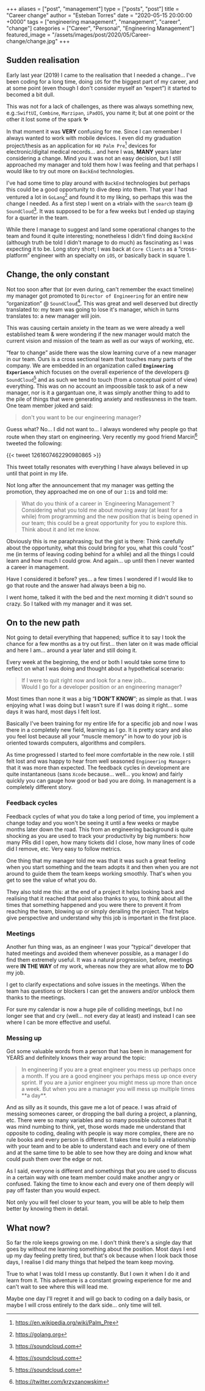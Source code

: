 +++
aliases = ["post", "management"]
type = ["posts", "post"]
title = "Career change"
author = "Esteban Torres"
date = "2020-05-15 20:00:00 +0000"
tags = ["engineering management", "management", "career", "change"]
categories = ["Career", "Personal", "Engineering Management"]
featured_image = "/assets/images/post/2020/05/Career-change/change.jpg"
+++

## Sudden realisation

Early last year (2019) I came to the realisation that I needed a change… I've been coding for a long time, doing `iOS` for the biggest part of my career, and at some point (even though I don't consider myself an “expert”) it started to becomed a bit dull.

This was not for a lack of challenges, as there was always something new, e.g.:`SwiftUI`, `Combine`, `Marzipan`, `iPadOS`, you name it; but at one point or the other it lost some of the spark **✨**

In that moment it was **VERY** confusing for me. Since I can remember I always wanted to work with mobile devices. I even did my graduation project/thesis as an application for `HQ Palm Pre`[^1] devices for electronic/digital medical records… and here I was, **MANY** years later considering a change. Mind you it was not an easy decision, but I still approached my manager and told them how I was feeling and that perhaps I would like to try out more on `BackEnd` technologies. 

I've had some time to play around with `BackEnd` technologies but perhaps this could be a good opportunity to dive deep into them. That year I had ventured a lot in `GoLang`[^2] and found it to my liking, so perhaps this was the change I needed. As a first step I went on a «trial» with the `search` team @ `SoundCloud`[^3]. It was supposed to be for a few weeks but I ended up staying for a quarter in the team.

While there I manage to suggest and land some operational changes to the team and found it quite interesting; nonetheless I didn't find doing `BackEnd` (although truth be told I didn't manage to do much) as fascinating as I was expecting it to be. Long story short; I was back at `Core Clients` as a “cross-platform” engineer with an specialty on `iOS`, or basically back in square 1.

## Change, the only constant

Not too soon after that (or even during, can't remember the exact timeline) my manager got promoted to `Director of Engineering` for an entire new “organization” @ `SoundCloud`[^3]. This was great and well deserved but directly translated to: my team was going to lose it's manager, which in turns translates to: a new manager will join.

This was causing certain anxiety in the team as we were already a well established team & were wondering if the new manager would match the current vision and mission of the team as well as our ways of working, etc.

“fear to change” aside there was the slow learning curve of a new manager in our team. Ours is a cross sectional team that touches many parts of the company. We are embedded in an organization called **`Engineering Experience`** which focuses on the overall experience of the developers @ `SoundCloud`[^3] and as such we tend to touch (from a conceptual point of view) everything. This was on no account an impoossible task to ask of a new manager, nor is it a gargantuan one, it was simply another thing to add to the pile of things that were generating anxiety and restlessness in the team. One team member joked and said:

<blockquote cite="Awesome Team-member">
<p>
don't you want to be our engineering manager?
</p>
</blockquote>

Guess what?
No… I did not want to… I always wondered why people go that route when they start on engineering. Very recently my good friend Marcin[^4] tweeted the following:

{{< tweet 1261607462290980865 >}}

This tweet totally resonates with everything I have always believed in up until that point in my life.

Not long after the announcement that my manager was getting the promotion, they approached me on one of our `1:1`s and told me:

<blockquote cite="Manager">What do you think of a career in `Engineering Management`?
<br>
Considering what you told me about moving away (at least for a while) from programming and the new position that is being opened in our team; this could be a great opportunity for you to explore this.
<br>
Think about it and let me know.
</blockquote>

Obviously this is me paraphrasing; but the gist is there: Think carefully about the opportunity, what this could bring for you, what this could “cost” me (in terms of leaving coding behind for a while) and all the things I could learn and how much I could grow. And again… up until then I never wanted a career in management.

Have I considered it before? yes… a few times I wondered if I would like to go that route and the answer had always been a big no.

I went home, talked it with the bed and the next morning it didn't sound so crazy. So I talked with my manager and it was set.

## On to the new path

Not going to detail everything that happened; suffice it to say I took the chance for a few months as a try out first… then later on it was made official and here I am… around a year later and still doing it.

Every week at the beginning, the end or both I would take some time to reflect on what I was doing and thought about a hypothetical scenario:

<blockquote>
If I were to quit right now and look for a new job…<br/>
Would I go for a developer position or an engineering manager?
</blockquote>

Most times than none it was a big “**I DON'T KNOW**”; as simple as that. I was enjoying what I was doing but I wasn't sure if I was doing it right… some days it was hard, most days I felt lost.

Basically I've been training for my entire life for a specific job and now I was there in a completely new field, learning as I go. It is pretty scary and also you feel lost because all your “muscle memory” in how to do your job is oriented towards computers, algorithms and compilers.

As time progressed I started to feel more comfortable in the new role. I still felt lost and was happy to hear from well seasoned `Engineering Managers` that it was more than expected. The feedback cycles in development are quite instantaneous (sans `Xcode` because… well… you know) and fairly quickly you can gauge how good or bad you are doing. In management is a completely different story.

### Feedback cycles

Feedback cycles of what you do take a long period of time, you implement a change today and you won't be seeing it until a few weeks or maybe months later down the road. This from an engineering background is quite shocking as you are used to track your productivity by big numbers: how many PRs did I open, how many tickets did I close, how many lines of code did I remove, etc. Very easy to follow metrics.

One thing that my manager told me was that it was such a great feeling when you start something and the team adopts it and then when you are not around to guide them the team keeps working smoothly. That's when you get to see the value of what you do.

They also told me this: at the end of a project it helps looking back and realising that it reached that point also thanks to you, to think about all the times that something happened and you were there to prevent it from reaching the team, blowing up or simply derailing the project. That helps give perspective and understand why this job is important in the first place.

### Meetings 

Another fun thing was, as an engineer I was your ”typical“ developer that hated meetings and avoided them whenever possible, as a manager I do find them extremely useful. It was a natural progression, before, meetings were **IN THE WAY** of my work, whereas now they are what allow me to **DO** my job.

I get to clarify expectations and solve issues in the meetings. When the team has questions or blockers I can get the answers and/or unblock them thanks to the meetings.

For sure my calendar is now a huge pile of colliding meetings, but I no longer see that and cry (well… not every day at least) and instead I can see where I can be more effective and useful.

### Messing up

Got some valuable words from a person that has been in management for YEARS and definitely knows their way around the topic:

<blockquote>
In engineering if you are a great engineer you mess up perhaps once a month. If you are a good engineer you perhaps mess up once every sprint. If you are a junior engineer you might mess up more than once a week. But when you are a manager you will mess up multiple times **a day**.
</blockquote>

And as silly as it sounds, this gave me a lot of peace. I was afraid of messing someones career, or dropping the ball during a project, a planning, etc. There were so many variables and so many possible outcomes that it was mind numbing to think, yet, those words made me understand that opposite to coding, dealing with people is way more complex, there are no rule books and every person is different. It takes time to build a relationship with your team and to be able to understand each and every one of them and at the same time to be able to see how they are doing and know what could push them over the edge or not. 

As I said, everyone is different and somethings that you are used to discuss in a certain way with one team member could make another angry or confused. Taking the time to know each and every one of them deeply will pay off faster than you would expect.

Not only you will feel closer to your team, you will be able to help them better by knowing them in detail.

## What now?

So far the role keeps growing on me. I don't think there's a single day that goes by without me learning something about the position. Most days I end up my day feeling pretty tired, but that's ok because when I look back those days, I realise I did many things that helped the team keep moving.

True to what I was told I mess up constantly. But I own it when I do it and learn from it. This adventure is a constant growing experience for me and can't wait to see where this will lead me.

Maybe one day I'll regret it and will go back to coding on a daily basis, or maybe I will cross entirely to the dark side… only time will tell.

[^1]:https://en.wikipedia.org/wiki/Palm_Pre
[^2]:https://golang.org
[^3]:https://soundcloud.com
[^4]:https://twitter.com/krzyzanowskim
